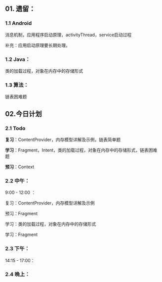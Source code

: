 ## 01. **遗留**：

### 1.1 Android

消息机制，应用程序启动原理，activityThread，service启动过程

补充：应用启动原理要长期处理。

### 1.2 Java：

类的加载过程，对象在内存中的存储形式

### 1.3 算法：

链表困难题

## 02.今日计划

### 2.1 Todo

**复习**：ContentProvider，内存模型详解及示例，链表简单题

**学习**：Fragment，Intent，类的加载过程，对象在内存中的存储形式，链表困难题

**预习**：Context



### 2.2 中午：

9:00 - 12:00 ： 

复习：ContentProvider，内存模型详解及示例

预习：Fragment

学习：类的加载过程，对象在内存中的存储形式

学习：Fragment

### 2.3 下午：

14:15 - 17:00：



### 2.4 晚上：

